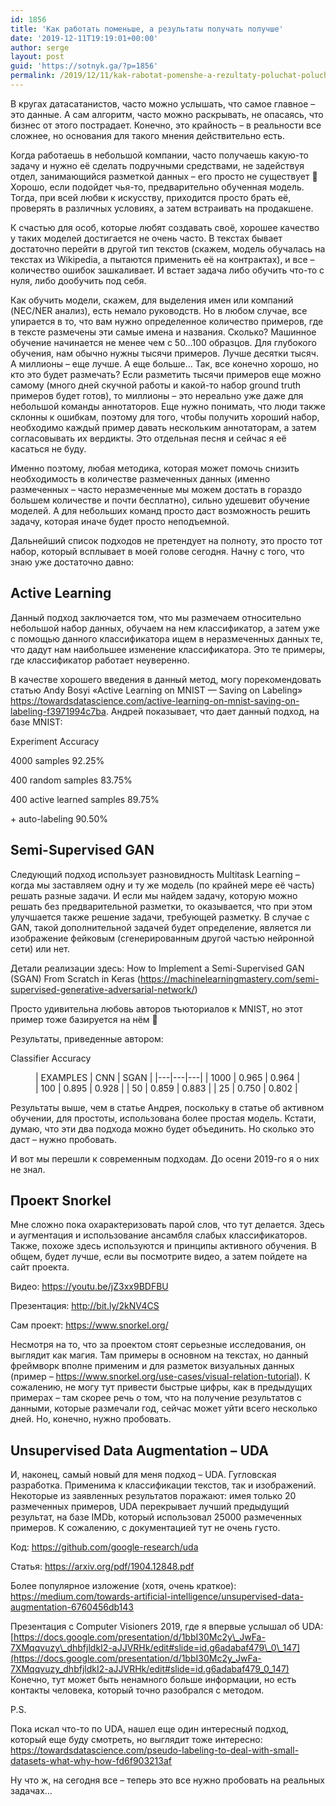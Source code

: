 ```yaml
---
id: 1856
title: 'Как работать поменьше, а результаты получать получше'
date: '2019-12-11T19:19:01+00:00'
author: serge
layout: post
guid: 'https://sotnyk.ga/?p=1856'
permalink: /2019/12/11/kak-rabotat-pomenshe-a-rezultaty-poluchat-poluchshe/
---
```


В кругах датасатанистов, часто можно услышать, что самое главное – это данные. А сам алгоритм, часто можно раскрывать, не опасаясь, что бизнес от этого пострадает. Конечно, это крайность – в реальности все сложнее, но основания для такого мнения действительно есть.

Когда работаешь в небольшой компании, часто получаешь какую-то задачу и нужно её сделать подручными средствами, не задействуя отдел, занимающийся разметкой данных – его просто не существует 🙂 Хорошо, если подойдет чья-то, предварительно обученная модель. Тогда, при всей любви к искусству, приходится просто брать её, проверять в различных условиях, а затем встраивать на продакшене.

К счастью для особ, которые любят создавать своё, хорошее качество у таких моделей достигается не очень часто. В текстах бывает достаточно перейти в другой тип текстов (скажем, модель обучалась на текстах из Wikipedia, а пытаются применить её на контрактах), и все – количество ошибок зашкаливает. И встает задача либо обучить что-то с нуля, либо дообучить под себя.

Как обучить модели, скажем, для выделения имен или компаний (NEC/NER анализ), есть немало руководств. Но в любом случае, все упирается в то, что вам нужно определенное количество примеров, где в тексте размечены эти самые имена и названия. Сколько? Машинное обучение начинается не менее чем с 50…100 образцов. Для глубокого обучения, нам обычно нужны тысячи примеров. Лучше десятки тысяч. А миллионы – еще лучше. А еще больше… Так, все конечно хорошо, но кто это будет размечать? Если разметить тысячи примеров еще можно самому (много дней скучной работы и какой-то набор ground truth примеров будет готов), то миллионы – это нереально уже даже для небольшой команды аннотаторов. Еще нужно понимать, что люди также склонны к ошибкам, поэтому для того, чтобы получить хороший набор, необходимо каждый пример давать нескольким аннотаторам, а затем согласовывать их вердикты. Это отдельная песня и сейчас я её касаться не буду.

Именно поэтому, любая методика, которая может помочь снизить необходимость в количестве размеченных данных (именно размеченных – часто неразмеченные мы можем достать в гораздо большем количестве и почти бесплатно), сильно удешевит обучение моделей. А для небольших команд просто даст возможность решить задачу, которая иначе будет просто неподъемной.

Дальнейший список подходов не претендует на полноту, это просто тот набор, который всплывает в моей голове сегодня. Начну с того, что знаю уже достаточно давно:

## Active Learning

Данный подход заключается том, что мы размечаем относительно небольшой набор данных, обучаем на нем классификатор, а затем уже с помощью данного классификатора ищем в неразмеченных данных те, что дадут нам наибольшее изменение классификатора. Это те примеры, где классификатор работает неуверенно.

В качестве хорошего введения в данный метод, могу порекомендовать статью Andy Bosyi «Active Learning on MNIST — Saving on Labeling» <https://towardsdatascience.com/active-learning-on-mnist-saving-on-labeling-f3971994c7ba>. Андрей показывает, что дает данный подход, на базе MNIST:

Experiment Accuracy

4000 samples 92.25%

400 random samples 83.75%

400 active learned samples 89.75%

\+ auto-labeling 90.50%

## Semi-Supervised GAN

Следующий подход использует разновидность Multitask Learning – когда мы заставляем одну и ту же модель (по крайней мере её часть) решать разные задачи. И если мы найдем задачу, которую можно решать без предварительной разметки, то оказывается, что при этом улучшается также решение задачи, требующей разметку. В случае с GAN, такой дополнительной задачей будет определение, является ли изображение фейковым (сгенерированным другой частью нейронной сети) или нет.

Детали реализации здесь: How to Implement a Semi-Supervised GAN (SGAN) From Scratch in Keras (<https://machinelearningmastery.com/semi-supervised-generative-adversarial-network/>)

Просто удивительна любовь авторов тьюториалов к MNIST, но этот пример тоже базируется на нём 🙂

Результаты, приведенные автором:

Classifier Accuracy

<figure class="wp-block-table">| EXAMPLES | CNN | SGAN |
|---|---|---|
| 1000 | 0.965 | 0.964 |
| 100 | 0.895 | 0.928 |
| 50 | 0.859 | 0.883 |
| 25 | 0.750 | 0.802 |

</figure>Результаты выше, чем в статье Андрея, поскольку в статье об активном обучении, для простоты, использована более простая модель. Кстати, думаю, что эти два подхода можно будет объединить. Но сколько это даст – нужно пробовать.

И вот мы перешли к современным подходам. До осени 2019-го я о них не знал.

## Проект Snorkel

Мне сложно пока охарактеризовать парой слов, что тут делается. Здесь и аугментация и использование ансамбля слабых классификаторов. Также, похоже здесь используются и принципы активного обучения. В общем, будет лучше, если вы посмотрите видео, а затем пойдете на сайт проекта.

Видео: <https://youtu.be/jZ3xx9BDFBU>

Презентация: <http://bit.ly/2kNV4CS>

Сам проект: <https://www.snorkel.org/>

Несмотря на то, что за проектом стоят серьезные исследования, он выглядит как магия. Там примеры в основном на текстах, но данный фреймворк вполне применим и для разметок визуальных данных (пример – <https://www.snorkel.org/use-cases/visual-relation-tutorial>). К сожалению, не могу тут привести быстрые цифры, как в предыдущих примерах – там скорее речь о том, что на получение результатов с данными, которые размечали год, сейчас может уйти всего несколько дней. Но, конечно, нужно пробовать.

## Unsupervised Data Augmentation – UDA

И, наконец, самый новый для меня подход – UDA. Гугловская разработка. Применима к классификации текстов, так и изображений. Некоторые из заявленных результатов поражают: имея только 20 размеченных примеров, UDA перекрывает лучший предыдущий результат, на базе IMDb, который использовал 25000 размеченных примеров. К сожалению, с документацией тут не очень густо.

Код: <https://github.com/google-research/uda>

Статья: <https://arxiv.org/pdf/1904.12848.pdf>

Более популярное изложение (хотя, очень краткое): <https://medium.com/towards-artificial-intelligence/unsupervised-data-augmentation-6760456db143>

Презентация с Computer Visioners 2019, где я впервые услышал об UDA: [https://docs.google.com/presentation/d/1bbI30Mc2y\_JwFa-7XMqqvuzy\_dhbfjldkI2-aJJVRHk/edit#slide=id.g6adabaf479\_0\_147](https://docs.google.com/presentation/d/1bbI30Mc2y_JwFa-7XMqqvuzy_dhbfjldkI2-aJJVRHk/edit#slide=id.g6adabaf479_0_147) Конечно, тут может быть ненамного больше информации, но есть контакты человека, который точно разобрался с методом.

P.S.

Пока искал что-то по UDA, нашел еще один интересный подход, который еще буду смотреть, но выглядит тоже интересно: <https://towardsdatascience.com/pseudo-labeling-to-deal-with-small-datasets-what-why-how-fd6f903213af>

Ну что ж, на сегодня все – теперь это все нужно пробовать на реальных задачах…